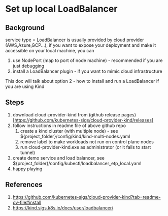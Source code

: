 # Set up local LoadBalancer

## Background

service type = LoadBalancer is usually provided by cloud provider (AWS,Azure,GCP...), if you want to expose your deployment and make it accessible on your local machine, you can
1. use NodePort (map to port of node machine) - recommended if you are just debugging
2. install a LoadBalancer plugin - if you want to mimic cloud infrastructure

This doc will talk about option 2 - how to install and run a LoadBalancer if you are using Kind

## Steps

1. download cloud-provider-kind from (github release pages)[https://github.com/kubernetes-sigs/cloud-provider-kind/releases]
2. follow instructions in readme file of above github repo
    1. create a kind cluster (with multiple node) - see ${project_folder}/config/kind/kind-multi-nodes.yaml
    2. remove label to make workloads not run on control plane nodes
    3. run cloud-provider-kind.exe as administrator (or it fails to start tunnel)
3. create demo service and load balancer, see ${project_folder}/config/kubectl/loadbalancer_etp_local.yaml
4. happy playing

## References
1. https://github.com/kubernetes-sigs/cloud-provider-kind?tab=readme-ov-file#install
2. https://kind.sigs.k8s.io/docs/user/loadbalancer/